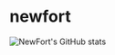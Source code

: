 # newfort
![NewFort's GitHub stats](https://github-readme-stats.vercel.app/api?username=New-Fort&show_icons=true&theme=radical)
